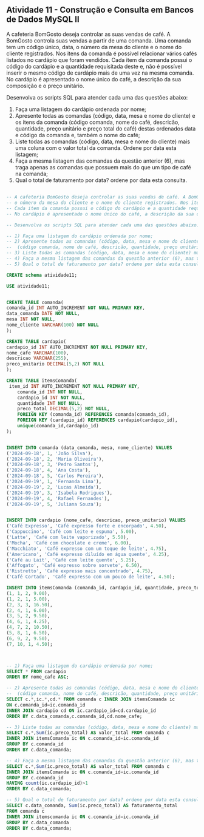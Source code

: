 ## Atividade 11 - Construção e Consulta em Bancos de Dados MySQL II

A cafeteria BomGosto deseja controlar as suas vendas de café. A BomGosto controla suas vendas a partir de uma comanda. Uma comanda tem um código único, data, o número da mesa do cliente e o nome do cliente registrados. Nos itens da comanda é possível relacionar vários cafés listados no cardápio que foram vendidos. Cada item da comanda possui o código do cardápio e a quantidade requisitada deste e, não é possível inserir o mesmo código de cardápio mais de uma vez na mesma comanda. No cardápio é apresentado o nome único do café, a descrição da sua composição e o preço unitário.

Desenvolva os scripts SQL para atender cada uma das questões abaixo:

1) Faça uma listagem do cardápio ordenada por nome;
2) Apresente todas as comandas (código, data, mesa e nome do cliente) e os itens da comanda (código comanda, nome do café, descricão, quantidade, preço unitário e preço total do café) destas ordenados data e código da comanda e, também o nome do café;
3) Liste todas as comandas (código, data, mesa e nome do cliente) mais uma coluna com o valor total da comanda. Ordene por data esta listagem;
4) Faça a mesma listagem das comandas da questão anterior (6), mas traga apenas as comandas que possuem mais do que um tipo de café na comanda;
5) Qual o total de faturamento por data? ordene por data esta consulta.

##

```sql
-- A cafeteria BomGosto deseja controlar as suas vendas de café. A BomGosto controla suas vendas a partir de uma comanda. Uma comanda tem um código único, data,
-- o número da mesa do cliente e o nome do cliente registrados. Nos itens da comanda é possível relacionar vários cafés listados no cardápio que foram vendidos. 
-- Cada item da comanda possui o código do cardápio e a quantidade requisitada deste e, não é possível inserir o mesmo código de cardápio mais de uma vez na mesma comanda.
-- No cardápio é apresentado o nome único do café, a descrição da sua composição e o preço unitário.

-- Desenvolva os scripts SQL para atender cada uma das questões abaixo:

-- 1) Faça uma listagem do cardápio ordenada por nome;
-- 2) Apresente todas as comandas (código, data, mesa e nome do cliente) e os itens da comanda
--  (código comanda, nome do café, descricão, quantidade, preço unitário e preço total do café) destas ordenados data e código da comanda e, também o nome do café;
-- 3) Liste todas as comandas (código, data, mesa e nome do cliente) mais uma coluna com o valor total da comanda. Ordene por data esta listagem;
-- 4) Faça a mesma listagem das comandas da questão anterior (6), mas traga apenas as comandas que possuem mais do que um tipo de café na comanda;
-- 5) Qual o total de faturamento por data? ordene por data esta consulta.

CREATE schema atividade11;

USE atividade11;


CREATE TABLE comanda(
comanda_id INT AUTO_INCREMENT NOT NULL PRIMARY KEY,
data_comanda DATE NOT NULL,
mesa INT NOT NULL,
nome_cliente VARCHAR(100) NOT NULL
);

CREATE TABLE cardapio(
cardapio_id INT AUTO_INCREMENT NOT NULL PRIMARY KEY,
nome_cafe VARCHAR(100),
descricao VARCHAR(255),
preco_unitario DECIMAL(5,2) NOT NULL
);

CREATE TABLE itemsComanda(
 item_id INT AUTO_INCREMENT NOT NULL PRIMARY KEY,
    comanda_id INT NOT NULL,
    cardapio_id INT NOT NULL,
    quantidade INT NOT NULL,
    preco_total DECIMAL(5,2) NOT NULL,
    FOREIGN KEY (comanda_id) REFERENCES comanda(comanda_id),
    FOREIGN KEY (cardapio_id) REFERENCES cardapio(cardapio_id),
    unique(comanda_id,cardapio_id)
);


INSERT INTO comanda (data_comanda, mesa, nome_cliente) VALUES
('2024-09-18', 1, 'João Silva'),
('2024-09-18', 2, 'Maria Oliveira'),
('2024-09-18', 3, 'Pedro Santos'),
('2024-09-18', 4, 'Ana Costa'),
('2024-09-18', 5, 'Carlos Pereira'),
('2024-09-19', 1, 'Fernanda Lima'),
('2024-09-19', 2, 'Lucas Almeida'),
('2024-09-19', 3, 'Isabela Rodrigues'),
('2024-09-19', 4, 'Rafael Fernandes'),
('2024-09-19', 5, 'Juliana Souza');


INSERT INTO cardapio (nome_cafe, descricao, preco_unitario) VALUES
('Café Expresso', 'Café expresso forte e encorpado', 4.50),
('Cappuccino', 'Café com leite e espuma', 5.00),
('Latte', 'Café com leite vaporizado', 5.50),
('Mocha', 'Café com chocolate e creme', 6.00),
('Macchiato', 'Café expresso com um toque de leite', 4.75),
('Americano', 'Café expresso diluído em água quente', 4.25),
('Café au Lait', 'Café com leite quente', 5.25),
('Affogato', 'Café expresso sobre sorvete', 6.50),
('Ristretto', 'Café expresso mais concentrado', 4.75),
('Café Cortado', 'Café expresso com um pouco de leite', 4.50);

INSERT INTO itemsComanda (comanda_id, cardapio_id, quantidade, preco_total) VALUES
(1, 1, 2, 9.00),
(1, 2, 1, 5.00),
(2, 3, 3, 16.50),
(2, 4, 1, 6.00),
(3, 5, 2, 9.50),
(4, 6, 1, 4.25),
(4, 7, 2, 10.50),
(5, 8, 1, 6.50),
(6, 9, 2, 9.50),
(7, 10, 1, 4.50);



-- 1) Faça uma listagem do cardápio ordenada por nome;
SELECT * FROM cardapio 
ORDER BY nome_cafe ASC;

-- 2) Apresente todas as comandas (código, data, mesa e nome do cliente) e os itens da comanda
--  (código comanda, nome do café, descricão, quantidade, preço unitário e preço total do café) destas ordenados data e código da comanda e, também o nome do café;
SELECT c.*,ic.*,cd.* FROM comanda c INNER JOIN itemsComanda ic 
ON c.comanda_id=ic.comanda_id
INNER JOIN cardapio cd ON ic.cardapio_id=cd.cardapio_id
ORDER BY c.data_comanda,c.comanda_id,cd.nome_cafe;

-- 3) Liste todas as comandas (código, data, mesa e nome do cliente) mais uma coluna com o valor total da comanda. Ordene por data esta listagem;
SELECT c.*,Sum(ic.preco_total) AS valor_total FROM comanda c
INNER JOIN itemsComanda ic ON c.comanda_id=ic.comanda_id
GROUP BY c.comanda_id
ORDER BY c.data_comanda;

-- 4) Faça a mesma listagem das comandas da questão anterior (6), mas traga apenas as comandas que possuem mais do que um tipo de café na comanda;
SELECT c.*,Sum(ic.preco_total) AS valor_total FROM comanda c
INNER JOIN itemsComanda ic ON c.comanda_id=ic.comanda_id
GROUP BY c.comanda_id
HAVING count(ic.cardapio_id)>1
ORDER BY c.data_comanda;

-- 5) Qual o total de faturamento por data? ordene por data esta consulta.
SELECT c.data_comanda, Sum(ic.preco_total) AS faturamento_total
FROM comanda c
INNER JOIN itemscomanda ic ON c.comanda_id=ic.comanda_id
GROUP BY c.data_comanda
ORDER BY c.data_comanda;

```
